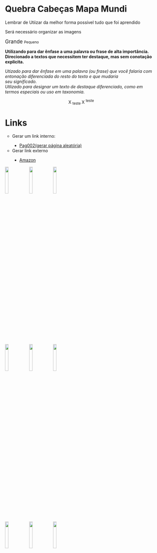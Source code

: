 <!DOCTYPE html>
<html lang="en">
<head>
    <meta charset="UTF-8">
    <meta http-equiv="X-UA-Compatible" content="IE=edge">
    <meta name="viewport" content="width=device-width, initial-scale=1.0">
    <title>Atividade 2</title>
</head>
<body background="download/mundi.png"> 
    <h1>Quebra Cabeças Mapa Mundi</h1>
    <p> Lembrar de Utiizar da melhor forma possível tudo que foi aprendido
    <p> Será necessário organizar as imagens
    <p> <big> Grande </big> <Small> Pequeno </Small>
    <p> <b>Utilizando para dar ênfase a uma palavra ou frase de alta importância.
    <br> Direcionado a textos que necessitem ter destaque, mas sem conotação explícita. </b>
    <p> <i>Utizado para dar ênfase em uma palavra (ou frase) que você falaria com entonação diferenciada do resto do texto e que mudaria <br> seu significado. <br> Utlizado para designar um texto de destaque diferenciado, como em termos especiais ou uso em taxonomia. </i>
    <p> <center> X <sub>teste </sub> X <sup>teste </sup> </center>
    <p> <h1>Links </h1>
    <ul type="circle">
        <li>
            Gerar um link interno:
        </li>
        <ul type="disc">
            <li>
               <a href="Exercicio 15-03 1.html">Pag002(gerar página aleatória)</a>
            </li>
        </ul>
        <li>
            Gerar link externo
        </li>
        <ul type="disc"> 
            <li>
                <a href="https://www.amazon.com.br"> Amazon </a>
            </li>
        </ul>
    </ul>
    <img src="https://www.google.com.br/url?sa=i&url=https%3A%2F%2Fpixabay.com%2Fpt%2Fimages%2Fsearch%2Fmontanhas%2F&psig=AOvVaw15mwAitpVib39zZ73-DVTm&ust=1680705650950000&source=images&cd=vfe&ved=0CBAQjRxqFwoTCOjXt7-6kP4CFQAAAAAdAAAAABAE" width="15%">
    <img src="https://www.google.com.br/url?sa=i&url=https%3A%2F%2Fpixabay.com%2Fpt%2Fimages%2Fsearch%2Fmontanhas%2F&psig=AOvVaw15mwAitpVib39zZ73-DVTm&ust=1680705650950000&source=images&cd=vfe&ved=0CBAQjRxqFwoTCOjXt7-6kP4CFQAAAAAdAAAAABAE" width="15%">
    <img src="https://www.google.com.br/url?sa=i&url=https%3A%2F%2Fpixabay.com%2Fpt%2Fimages%2Fsearch%2Fmontanhas%2F&psig=AOvVaw15mwAitpVib39zZ73-DVTm&ust=1680705650950000&source=images&cd=vfe&ved=0CBAQjRxqFwoTCOjXt7-6kP4CFQAAAAAdAAAAABAE" width="15%"><br>
    <img src="https://www.google.com.br/url?sa=i&url=https%3A%2F%2Fpixabay.com%2Fpt%2Fimages%2Fsearch%2Fmontanhas%2F&psig=AOvVaw15mwAitpVib39zZ73-DVTm&ust=1680705650950000&source=images&cd=vfe&ved=0CBAQjRxqFwoTCOjXt7-6kP4CFQAAAAAdAAAAABAE" width="15%">
    <img src="https://www.google.com.br/url?sa=i&url=https%3A%2F%2Fpixabay.com%2Fpt%2Fimages%2Fsearch%2Fmontanhas%2F&psig=AOvVaw15mwAitpVib39zZ73-DVTm&ust=1680705650950000&source=images&cd=vfe&ved=0CBAQjRxqFwoTCOjXt7-6kP4CFQAAAAAdAAAAABAE" width="15%">
    <img src="https://www.google.com.br/url?sa=i&url=https%3A%2F%2Fpixabay.com%2Fpt%2Fimages%2Fsearch%2Fmontanhas%2F&psig=AOvVaw15mwAitpVib39zZ73-DVTm&ust=1680705650950000&source=images&cd=vfe&ved=0CBAQjRxqFwoTCOjXt7-6kP4CFQAAAAAdAAAAABAE" width="15%"><br>
    <img src="https://www.google.com.br/url?sa=i&url=https%3A%2F%2Fpixabay.com%2Fpt%2Fimages%2Fsearch%2Fmontanhas%2F&psig=AOvVaw15mwAitpVib39zZ73-DVTm&ust=1680705650950000&source=images&cd=vfe&ved=0CBAQjRxqFwoTCOjXt7-6kP4CFQAAAAAdAAAAABAE" width="15%">
    <img src="https://www.google.com.br/url?sa=i&url=https%3A%2F%2Fpixabay.com%2Fpt%2Fimages%2Fsearch%2Fmontanhas%2F&psig=AOvVaw15mwAitpVib39zZ73-DVTm&ust=1680705650950000&source=images&cd=vfe&ved=0CBAQjRxqFwoTCOjXt7-6kP4CFQAAAAAdAAAAABAE" width="15%">
    <img src="https://www.google.com.br/url?sa=i&url=https%3A%2F%2Fpixabay.com%2Fpt%2Fimages%2Fsearch%2Fmontanhas%2F&psig=AOvVaw15mwAitpVib39zZ73-DVTm&ust=1680705650950000&source=images&cd=vfe&ved=0CBAQjRxqFwoTCOjXt7-6kP4CFQAAAAAdAAAAABAE" width="15%">

</body>
</html>
